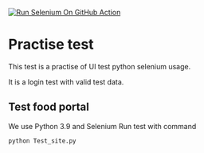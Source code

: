 [![Run Selenium On GitHub Action](https://github.com/Zav1ks/practise_test/actions/workflows/Selenium-Action_Template.yaml/badge.svg)](https://github.com/Zav1ks/practise_test/actions/workflows/Selenium-Action_Template.yaml)

# Practise test
This test is a practise of UI test python selenium usage.

It is a login test with valid test data.

## Test food portal

We use Python 3.9 and Selenium 
Run test with command 
```
python Test_site.py
```
